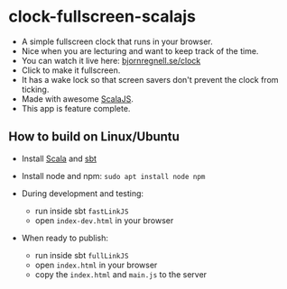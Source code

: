 # clock-fullscreen-scalajs

* A simple fullscreen clock that runs in your browser.
* Nice when you are lecturing and want to keep track of the time.
* You can watch it live here: [bjornregnell.se/clock](https://bjornregnell.se/clock)
* Click to make it fullscreen. 
* It has a wake lock so that screen savers don't prevent the clock from ticking.
* Made with awesome [ScalaJS](https://www.scala-js.org/).
* This app is feature complete.

## How to build on Linux/Ubuntu

* Install [Scala](https://scala-lang.org/download/) and [sbt](https://www.scala-sbt.org/)
* Install node and npm: `sudo apt install node npm`
* During development and testing:
  * run inside sbt `fastLinkJS`
  * open `index-dev.html` in your browser

* When ready to publish:
  * run inside sbt `fullLinkJS`
  * open `index.html` in your browser
  * copy the `index.html` and `main.js` to the server
